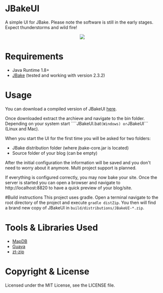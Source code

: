 # JBakeUI
A simple UI for JBake. Please note the software is still in the early stages. Expect thunderstorms and wild fire!

<div style="text-align:center"><img src ="http://razem.io/projects/JBakeUI/screens/20150304_JBakeUI.png" /></div>

# Requirements
* Java Runtime 1.8+
* [JBake](http://jbake.org/download.html) (tested and working with version 2.3.2)

# Usage
You can download a compiled version of JBakeUI [here](https://github.com/razem-io/JBakeUI/wiki/Download).

Once downloaded extract the archieve and navigate to the bin folder. Depending on your system start ````JBakeUI.bat``` (Windows) or ```JBakeUI``` (Linux and Mac).

When you start the UI for the first time you will be asked for two folders:
* JBake distribution folder (where jbake-core.jar is located)
* Source folder of your blog (can be empty)

After the initial configuration the information will be saved and you don't need to worry about it anymore. Multi 
project support is planned.

If everything is configured correctly, you may now bake your site. Once the server is started you can open a browser and navigate to http://localhost:8820 to have a quick preview of your blog/site.

#Build instructions
This project uses gradle. Open a terminal navigate to the root directory of the project and execute ```gradle distZip```. You then will find a brand new copy of JBakeUI in ```build/distributions/JBakeUI-*.zip```.

# Tools & Libraries Used

* [MapDB](http://mapdb.org/)
* [Guava](https://github.com/google/guava)
* [zt-zip](https://github.com/zeroturnaround/zt-zip)

# Copyright & License

Licensed under the MIT License, see the LICENSE file.
